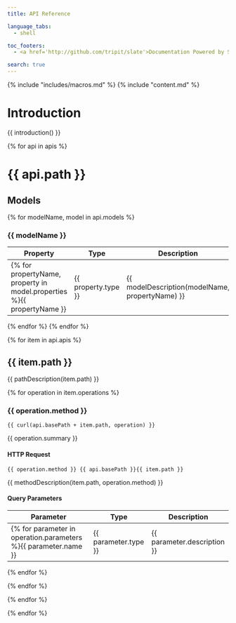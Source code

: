 ```yaml
---
title: API Reference

language_tabs:
  - shell

toc_footers:
  - <a href='http://github.com/tripit/slate'>Documentation Powered by Slate</a>

search: true
---
```


{% include "includes/macros.md" %}
{% include "content.md" %}

# Introduction

{{ introduction() }}

{% for api in apis %}

# {{ api.path }}

## Models

{% for modelName, model in api.models %}
### {{ modelName }}

Property | Type | Description
-------- | ---- | -----------
{% for propertyName, property in model.properties %}{{ propertyName }} | {{ property.type }} | {{ modelDescription(modelName, propertyName) }}
{% endfor %}
{% endfor %}



{% for item in api.apis %}
## {{ item.path }}

{{ pathDescription(item.path) }}

{% for operation in item.operations %}

### {{ operation.method }}

```shell
{{ curl(api.basePath + item.path, operation) }}

```

{{ operation.summary }}

#### HTTP Request

`{{ operation.method }} {{ api.basePath }}{{ item.path }}`

{{ methodDescription(item.path, operation.method) }}

#### Query Parameters

Parameter | Type | Description
--------- | ---- | -----------
{% for parameter in operation.parameters %}{{ parameter.name }} | {{ parameter.type }} | {{ parameter.description }}
{% endfor %}

{% endfor %}

{% endfor %}



{% endfor %}
